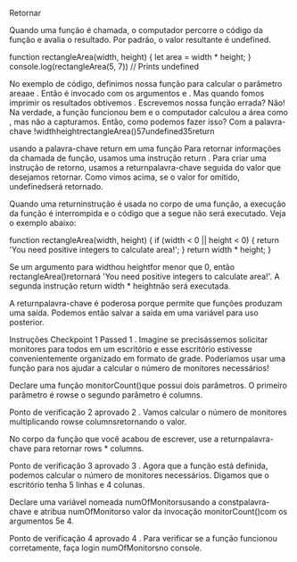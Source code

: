 Retornar

Quando uma função é chamada, o computador percorre o código da função e avalia o resultado. Por padrão, o valor resultante é undefined.

function rectangleArea(width, height) {
  let area = width * height;
}
console.log(rectangleArea(5, 7)) // Prints undefined

No exemplo de código, definimos nossa função para calcular o parâmetro areaae . Então é invocado com os argumentos e . Mas quando fomos imprimir os resultados obtivemos . Escrevemos nossa função errada? Não! Na verdade, a função funcionou bem e o computador calculou a área como , mas não a capturamos. Então, como podemos fazer isso? Com a palavra-chave !widthheightrectangleArea()57undefined35return

usando a palavra-chave return em uma função
Para retornar informações da chamada de função, usamos uma instrução return . Para criar uma instrução de retorno, usamos a returnpalavra-chave seguida do valor que desejamos retornar. Como vimos acima, se o valor for omitido, undefinedserá retornado.

Quando uma returninstrução é usada no corpo de uma função, a execução da função é interrompida e o código que a segue não será executado. Veja o exemplo abaixo:

function rectangleArea(width, height) {
  if (width < 0 || height < 0) {
    return 'You need positive integers to calculate area!';
  }
  return width * height;
}

Se um argumento para widthou heightfor menor que 0, então rectangleArea()retornará 'You need positive integers to calculate area!'. A segunda instrução return width * heightnão será executada.

A returnpalavra-chave é poderosa porque permite que funções produzam uma saída. Podemos então salvar a saída em uma variável para uso posterior.

Instruções
Checkpoint 1 Passed
1 .
Imagine se precisássemos solicitar monitores para todos em um escritório e esse escritório estivesse convenientemente organizado em formato de grade. Poderíamos usar uma função para nos ajudar a calcular o número de monitores necessários!

Declare uma função monitorCount()que possui dois parâmetros. O primeiro parâmetro é rowse o segundo parâmetro é columns.

Ponto de verificação 2 aprovado
2 .
Vamos calcular o número de monitores multiplicando rowse columnsretornando o valor.

No corpo da função que você acabou de escrever, use a returnpalavra-chave para retornar rows * columns.

Ponto de verificação 3 aprovado
3 .
Agora que a função está definida, podemos calcular o número de monitores necessários. Digamos que o escritório tenha 5 linhas e 4 colunas.

Declare uma variável nomeada numOfMonitorsusando a constpalavra-chave e atribua numOfMonitorso valor da invocação monitorCount()com os argumentos 5e 4.

Ponto de verificação 4 aprovado
4 .
Para verificar se a função funcionou corretamente, faça login numOfMonitorsno console.